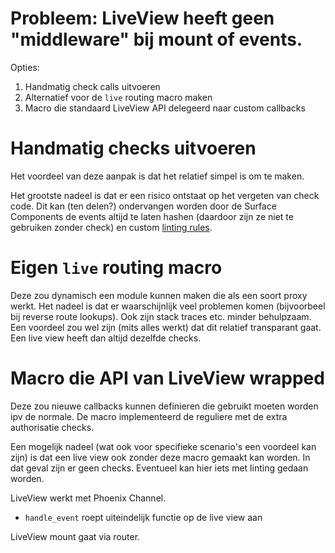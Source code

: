 # Probleem: LiveView heeft geen "middleware" bij mount of events.

Opties:

1. Handmatig check calls uitvoeren
2. Alternatief voor de `live` routing macro maken
3. Macro die standaard LiveView API delegeerd naar custom callbacks


# Handmatig checks uitvoeren

Het voordeel van deze aanpak is dat het relatief simpel is om te maken.

Het grootste nadeel is dat er een risico ontstaat op het vergeten van check
code. Dit kan (ten delen?) ondervangen worden door de Surface Components de
events altijd te laten hashen (daardoor zijn ze niet te gebruiken zonder check)
en custom [linting rules](https://hexdocs.pm/credo/adding_checks.html#content).

# Eigen `live` routing macro

Deze zou dynamisch een module kunnen maken die als een soort proxy werkt. Het
nadeel is dat er waarschijnlijk veel problemen komen (bijvoorbeel bij reverse
route lookups). Ook zijn stack traces etc. minder behulpzaam. Een voordeel zou
wel zijn (mits alles werkt) dat dit relatief transparant gaat. Een live view
heeft dan altijd dezelfde checks.

# Macro die API van LiveView wrapped

Deze zou nieuwe callbacks kunnen definieren die gebruikt moeten worden ipv de
normale. De macro implementeerd de reguliere met de extra authorisatie checks.

Een mogelijk nadeel (wat ook voor specifieke scenario's een voordeel kan zijn)
is dat een live view ook zonder deze macro gemaakt kan worden. In dat geval
zijn er geen checks. Eventueel kan hier iets met linting gedaan worden.



LiveView werkt met Phoenix Channel.
- `handle_event` roept uiteindelijk functie op de live view aan

LiveView mount gaat via router.
